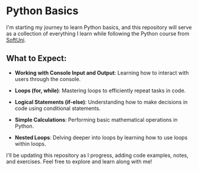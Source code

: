 Python Basics
=============

I'm starting my journey to learn Python basics, and this repository will serve as a collection of everything I learn while following the Python course from [SoftUni](https://www.softuni.rs/besplatan-kurs-python-programiranja-septembar-2024/).

What to Expect:
---------------

*   **Working with Console Input and Output**: Learning how to interact with users through the console.
    
*   **Loops (for, while)**: Mastering loops to efficiently repeat tasks in code.
    
*   **Logical Statements (if-else)**: Understanding how to make decisions in code using conditional statements.
    
*   **Simple Calculations**: Performing basic mathematical operations in Python.
    
*   **Nested Loops**: Delving deeper into loops by learning how to use loops within loops.
    

I'll be updating this repository as I progress, adding code examples, notes, and exercises. Feel free to explore and learn along with me!
